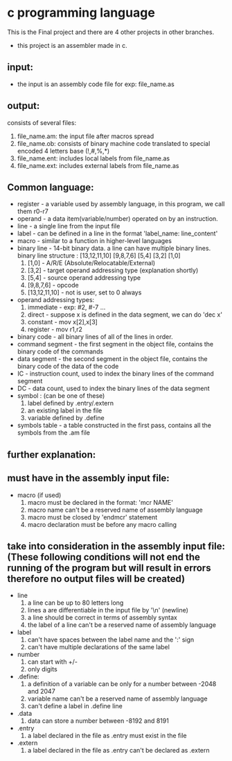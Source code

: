 # c programming language

This is the Final project and there are 4 other projects in other branches.

* this project is an assembler made in c.
## input:
* the input is an assembly code file for exp: file_name.as
## output: 
consists of several files:
  1) file_name.am: the input file after macros spread 
  2) file_name.ob: consists of binary machine code translated to special encoded 4 letters base (!,#,%,*)
  3) file_name.ent: includes local labels from file_name.as
  4) file_name.ext: includes external labels from file_name.as


## Common language:
* register - a variable used by assembly language, in this program, we call them r0-r7
* operand - a data item(variable/number) operated on by an instruction.
* line - a single line from the input file
* label - can be defined in a line in the format 'label_name: line_content'
* macro - similar to a function in higher-level languages
* binary line - 14-bit binary data. a line can have multiple binary lines.
binary line structure : [13,12,11,10] [9,8,7,6] [5,4] [3,2] [1,0]
    1) [1,0] - A/R/E (Absolute/Relocatable/External)
    2) [3,2] - target operand addressing type (explanation shortly)
    3) [5,4] - source operand addressing type
    4) [9,8,7,6] - opcode
    5) [13,12,11,10] - not is user, set to 0 always
* operand addressing types:
    1) immediate - exp: #2, #-7 ...
    2) direct - suppose x is defined in the data segment, we can do 'dec x'
    3) constant - mov x[2],x[3]
    4) register - mov r1,r2
* binary code - all binary lines of all of the lines in order.
* command segment - the first segment in the object file, contains the binary code of the commands
* data segment - the second segment in the object file, contains the binary code of the data of the code
* IC - instruction count, used to index the binary lines of the command segment
* DC - data count, used to index the binary lines of the data segment
* symbol : (can be one of these)
    1) label defined by .entry/.extern
    2) an existing label in the file
    3) variable defined by .define
* symbols table - a table constructed in the first pass, contains all the symbols from the .am file

## further explanation:


## must have in the assembly input file:

* macro (if used)
    1) macro must be declared in the format: 'mcr NAME'
    2) macro name can't be a reserved name of assembly language
    3) macro must be closed by 'endmcr' statement
    4) macro declaration must be before any macro calling

## take into consideration in the assembly input file: (These following conditions will not end the running of the program but will result in errors therefore no output files will be created)
* line
    1) a line can be up to 80 letters long
    2) lines a are differentiable in the input file by '\n' (newline)
    3) a line should be correct in terms of assembly syntax
    4) the label of a line  can't be a reserved name of assembly language
* label
    1) can't have spaces between the label name and the ':' sign
    2) can't have multiple declarations of the same label
* number
    1) can start with +/-
    2) only digits
* .define:
    1) a definition of a variable can be only for a number between -2048 and 2047
    2) variable name can't be a reserved name of assembly language
    3) can't define a label in .define line
* .data
    1) data can store a number between -8192 and 8191
* .entry
    1) a label declared in the file as .entry must exist in the file
* .extern
    1) a label declared in the file as .entry can't be declared as .extern

